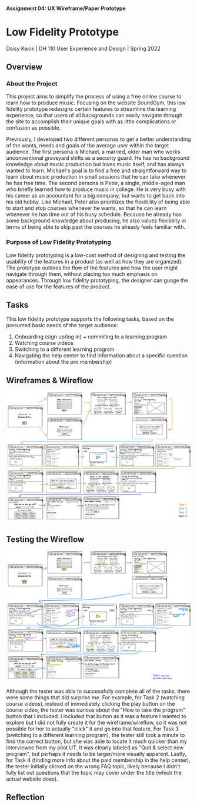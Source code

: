 #### Assignment 04: UX Wireframe/Paper Prototype
# Low Fidelity Prototype
Daisy Kwok | DH 110 User Experience and Design | Spring 2022

## Overview 
### About the Project
This project aims to simplify the process of using a free online course to learn how to produce music. Focusing on the website SoundGym, this low fidelity prototype redesigns certain features to streamline the learning experience, so that users of all backgrounds can easily navigate through the site to accomplish their unique goals with as little complications or confusion as possible.  

Previously, I developed two different personas to get a better understanding of the wants, needs and goals of the average user within the target audience. The first persona is Michael, a married, older man who works unconventional graveyard shifts as a security guard. He has no background knowledge about music production but loves music itself, and has always wanted to learn. Michael's goal is to find a free and straightforward way to learn about music production in small sessions that he can take whenever he has free time. The second persona is Peter, a single, middle-aged man who briefly learned how to produce music in college. He is very busy with his career as an accountant for a big company, but wants to get back into his old hobby. Like Michael, Peter also prioritizes the flexibility of being able to start and stop courses whenever he wants, so that he can learn whenever he has time out of his busy schedule. Because he already has some background knowledge about producing, he also values flexibility in terms of being able to skip past the courses he already feels familiar with.

### Purpose of Low Fidelity Prototyping
Low fidelity prototyping is a low-cost method of designing and testing the usability of the features in a product (as well as how they are organized). The prototype outlines the flow of the features and how the user might navigate through them, without placing too much emphasis on appearances. Through low fidelity prototyping, the designer can guage the ease of use for the features of the product. 

## Tasks 
This low fidelity prototype supports the following tasks, based on the presumed basic needs of the target audience:
1. Onboarding (sign up/log in) + commiting to a learning program
2. Watching course videos
3. Switching to a different learning program
4. Navigating the help center to find information about a specific question (information about the pro membership) 

## Wireframes & Wireflow
<img src="wireflow.jpg" alt="drawing" width="900"/>

## Testing the Wireflow
<img src="wireflowTest.jpg" alt="drawing" width="900"/>

Although the tester was able to successfully complete all of the tasks, there were some things that did surprise me. For example, for Task 2 (watching course videos), instead of immediately clicking the play button on the course video, the tester was curious about the "How to take the program" button that I included. I included that button as it was a feature I wanted to explore but I did not fully create it for the wireframe/wireflow, so it was not possible for her to actually "click" it and go into that feature. For Task 3 (switching to a different learning program), the tester still took a minute to find the correct button, but she was able to locate it much quicker than my interviewee from my pilot UT. It was clearly labeled as "Quit & select new program", but perhaps it needs to be larger/more visually apparent. Lastly, for Task 4 (finding more info about the paid membership in the help center), the tester initially clicked on the wrong FAQ topic, likely because I didn't fully list out questions that the topic may cover under the title (which the actual website does).

## Reflection
